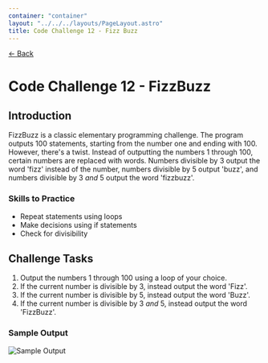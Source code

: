 ```yaml
---
container: "container"
layout: "../../../layouts/PageLayout.astro"
title: Code Challenge 12 - Fizz Buzz
---
```


[← Back](/courses/code-challenges/)

# Code Challenge 12 - FizzBuzz

## Introduction

FizzBuzz is a classic elementary programming challenge. The program outputs 100 statements, starting from the number one and ending with 100. However, there's a twist. Instead of outputting the numbers 1 through 100, certain numbers are replaced with words. Numbers divisible by 3 output the word 'fizz' instead of the number, numbers divisible by 5 output 'buzz', and numbers divisible by 3 _and_ 5 output the word 'fizzbuzz'.

### Skills to Practice

- Repeat statements using loops
- Make decisions using if statements
- Check for divisibility

## Challenge Tasks

1. Output the numbers 1 through 100 using a loop of your choice.
2. If the current number is divisible by 3, instead output the word 'Fizz'.
3. If the current number is divisible by 5, instead output the word 'Buzz'.
4. If the current number is divisible by 3 _and_ 5, instead output the word 'FizzBuzz'.

### Sample Output

![Sample Output](/assets/img/code-challenges/challenge-12-fizzbuzz.gif)
